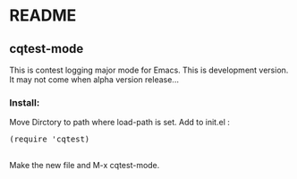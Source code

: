 README
======

## cqtest-mode
  This is contest logging major mode for Emacs.
  This is development version.
  It may not come when alpha version release...

### Install:
Move Dirctory to path where load-path is set.
Add to init.el :
<pre>
(require 'cqtest)

</pre>
Make the new file and M-x cqtest-mode.
